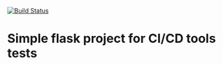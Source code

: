 [![Build Status](http://946b04be7389.ngrok.io/api/badges/sklgromek/flask_hello/status.svg)](http://946b04be7389.ngrok.io/sklgromek/flask_hello)
# Simple flask project for CI/CD tools tests

